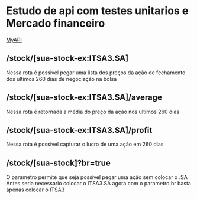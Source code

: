 # Estudo de api com testes unitarios e Mercado financeiro
[MyAPI](http://3.15.194.42:7000/stock/T/average)


## /stock/[sua-stock-ex:ITSA3.SA]
Nessa rota é possivel pegar uma lista dos preços da ação de fechamento dos
ultimos 260 dias de negociação na bolsa

## /stock/[sua-stock-ex:ITSA3.SA]/average
Nessa rota é retornada a média do preço da ação nos ultimos 260 dias

## /stock/[sua-stock-ex:ITSA3.SA]/profit
Nessa rota é possivel capturar o lucro de uma ação em 260 dias


## /stock/[sua-stock]?br=true
O parametro permite que seja possivel pegar uma ação sem colocar o .SA
Antes seria necessario colocar o ITSA3.SA agora com o parametro br basta
apenas colocar o ITSA3

